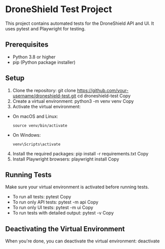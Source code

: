 # DroneShield Test Project

This project contains automated tests for the DroneShield API and UI. It uses pytest and Playwright for testing.

## Prerequisites

- Python 3.8 or higher
- pip (Python package installer)

## Setup

1. Clone the repository:
git clone https://github.com/your-username/droneshield-test.git
cd droneshield-test
Copy
2. Create a virtual environment:
python3 -m venv venv
Copy
3. Activate the virtual environment:
- On macOS and Linux:
  ```
  source venv/bin/activate
  ```
- On Windows:
  ```
  venv\Scripts\activate
  ```

4. Install the required packages:
pip install -r requirements.txt
Copy
5. Install Playwright browsers:
playwright install
Copy
## Running Tests

Make sure your virtual environment is activated before running tests.

- To run all tests:
pytest
Copy
- To run only API tests:
pytest -m api
Copy
- To run only UI tests:
pytest -m ui
Copy
- To run tests with detailed output:
pytest -v
Copy
## Deactivating the Virtual Environment

When you're done, you can deactivate the virtual environment:
deactivate
